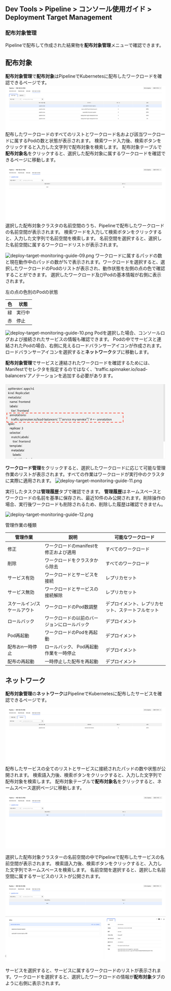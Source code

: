 ## Dev Tools > Pipeline > コンソール使用ガイド > Deployment Target Management

<!-- omit in toc -->
### 配布対象管理

Pipelineで配布して作成された結果物を**配布対象管理**メニューで確認できます。

## 配布対象

**配布対象管理**で**配布対象**はPipelineでKubernetesに配布したワークロードを確認できるページです。
![deploy-target-monitoring-guide-01.png](..%2Fimages%2F2023-06-27%2Fdeploy-target-monitoring-guide-01.png)
配布したワークロードのすべてのリストとワークロード名および該当ワークロードに属するPodの数と状態が表示されます。
検索ワード入力後、検索ボタンをクリックすると入力した文字列で配布対象を検索します。
配布対象テーブルで**配布対象名**をクリックすると、選択した配布対象に属するワークロードを確認できるページに移動します。

![deploy-target-monitoring-guide-02.png](..%2Fimages%2F2023-06-27%2Fdeploy-target-monitoring-guide-02.png)
選択した配布対象クラスタの名前空間のうち、Pipelineで配布したワークロードの名前空間が表示されます。
検索ワードを入力して検索ボタンをクリックすると、入力した文字列で名前空間を検索します。
名前空間を選択すると、選択した名前空間に属するワークロードリストが表示されます。

![deploy-target-monitoring-guide-09.png](https://kr1-api-object-storage.nhncloudservice.com/v1/AUTH_2acdfabf4efe4efc8a04c00b348110c9/cdn_origin/prod_pipeline/2023-08-29/deploy-target-management-guide-09.png)
ワークロードに属するパッドの数と現在動作中のパッドの数が%で表示されます。ワークロードを選択すると、選択したワークロードのPodのリストが表示され、動作状態を左側の点の色で確認することができます。
選択したワークロード及びPodの基本情報が右側に表示されます。


左の点の色別のPodの状態

| 色 | 状態 |
| --- |------|
| 緑 | 実行中 |
| 赤 | 停止 |



![deploy-target-monitoring-guide-10.png](https://kr1-api-object-storage.nhncloudservice.com/v1/AUTH_2acdfabf4efe4efc8a04c00b348110c9/cdn_origin/prod_pipeline/2023-08-29/deploy-target-management-guide-10.png)
Podを選択した場合、コンソールログおよび接続されたサービスの情報も確認できます。
Podの中でサービスと連結されたPodの場合、右側に見えるロードバランサーアイコンが作成されます。ロードバランサーアイコンを選択すると**ネットワーク**タブに移動します。

**配布対象管理**でサービスと連結されたワークロードを確認するためには、Manifestでセレクタを指定するのではなく、'traffic.spinnaker.io/load-balancers'アノテーションを追加する必要があります。

![deploy-target-monitoring-guide-08.png](..%2Fimages%2F2023-06-27%2Fdeploy-target-monitoring-guide-08.png)

**ワークロード管理**をクリックすると、選択したワークロードに応じて可能な管理作業のリストが表示されます。すべての作業はワークロードが実行中のクラスタに実際に適用されます。 
![deploy-target-monitoring-guide-11.png](https://kr1-api-object-storage.nhncloudservice.com/v1/AUTH_2acdfabf4efe4efc8a04c00b348110c9/cdn_origin/prod_pipeline/2023-08-29/deploy-target-management-guide-11.png)

実行したタスクは**管理履歴**タブで確認できます。
**管理履歴**はネームスペースとワークロードの名前を基準に保存され、最近10件のみ公開されます。削除操作の場合、実行後ワークロードも削除されるため、削除した履歴は確認できません。

![deploy-target-monitoring-guide-12.png](https://kr1-api-object-storage.nhncloudservice.com/v1/AUTH_2acdfabf4efe4efc8a04c00b348110c9/cdn_origin/prod_pipeline/2023-08-29/deploy-target-management-guide-12.png)

管理作業の種類

| 管理作業  | 説明                    | 可能なワークロード |
|----------|-------------------------| --- |
| 修正     | ワークロードのmanifestを修正および適用 | すべてのワークロード |
| 削除     | ワークロードをクラスタから除去       | すべてのワークロード |
| サービス有効  | ワークロードとサービスを接続         | レプリカセット|
| サービス無効 | ワークロードとサービスの接続解除      | レプリカセット|
| スケールイン/スケールアウト | ワークロードのPod数調整         | デプロイメント、レプリカセット、ステートフルセット|
| ロールバック     | ワークロードの以前のバージョンにロールバック      | デプロイメント|
| Pod再起動 | ワークロードのPodを再起動        | デプロイメント |
| 配布おn一時停止 | ロールバック、 Pod再起動作業を一時停止  | デプロイメント |
| 配布の再起動 | 一時停止した配布を再起動        | デプロイメント |



## ネットワーク

**配布対象管理**の**ネットワーク**はPipelineでKubernetesに配布したサービスを確認できるページです。

![deploy-target-monitoring-guide-05.png]( ..%2Fimages%2F2023-06-27%2Fdeploy-target-monitoring-guide-05.png)
配布したサービスの全てのリストとサービスに接続されたパッドの数や状態が公開されます。
検索語入力後、検索ボタンをクリックすると、入力した文字列で配布対象を検索します。
配布対象テーブルで**配布対象名**をクリックすると、ネームスペース選択ページに移動します。

![deploy-target-monitoring-guide-06.png](..%2Fimages%2F2023-06-27%2Fdeploy-target-monitoring-guide-06.png)

選択した配布対象クラスターの名前空間の中でPipelineで配布したサービスの名前空間が表示されます。
検索語入力後、検索ボタンをクリックすると、入力した文字列でネームスペースを検索します。
名前空間を選択すると、選択した名前空間に属するサービスのリストが公開されます。

![deploy-target-monitoring-guide-07.png](..%2Fimages%2F2023-06-27%2Fdeploy-target-monitoring-guide-07.png)

サービスを選択すると、サービスに属するワークロードのリストが表示されます。ワークロードを選択すると、選択したワークロードの情報が**配布対象**タブのように右側に表示されます。
